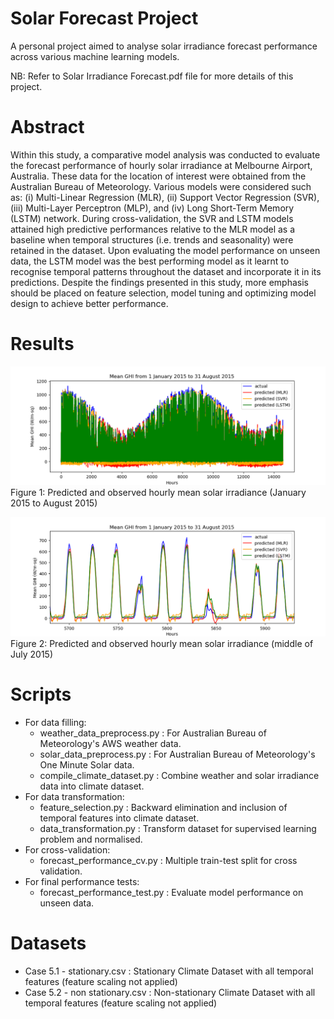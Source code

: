 # Solar Forecast Project
A personal project aimed to analyse solar irradiance forecast performance across various machine learning models.

NB: Refer to Solar Irradiance Forecast.pdf file for more details of this project.

# Abstract
Within this study, a comparative model analysis was conducted to evaluate the forecast performance of hourly solar irradiance at Melbourne Airport, Australia. These data for the location of interest were obtained from the Australian Bureau of Meteorology. Various models were considered such as: (i) Multi-Linear Regression (MLR), (ii) Support Vector Regression (SVR), (iii) Multi-Layer Perceptron (MLP), and (iv) Long Short-Term Memory (LSTM) network. During cross-validation, the SVR and LSTM models attained high predictive performances relative to the MLR model as a baseline when temporal structures (i.e. trends and seasonality) were retained in the dataset. Upon evaluating the model performance on unseen data, the LSTM model was the best performing model as it learnt to recognise temporal patterns throughout the dataset and incorporate it in its predictions. Despite the findings presented in this study, more emphasis should be placed on feature selection, model tuning and optimizing model design to achieve better performance.

# Results
![Figure 1](https://github.com/JasonLei726/solar_forecast_project/blob/master/fig%20-%20forecast%201.png)
Figure 1: Predicted and observed hourly mean solar irradiance (January 2015 to August 2015)

![Figure 2](https://github.com/JasonLei726/solar_forecast_project/blob/master/fig%20-%20forecast%202.png)
Figure 2: Predicted and observed hourly mean solar irradiance (middle of July 2015)

# Scripts
- For data filling:
  - weather_data_preprocess.py : For Australian Bureau of Meteorology's AWS weather data.
  - solar_data_preprocess.py : For Australian Bureau of Meteorology's One Minute Solar data.
  - compile_climate_dataset.py : Combine weather and solar irradiance data into climate dataset.
- For data transformation:
  - feature_selection.py : Backward elimination and inclusion of temporal features into climate dataset.
  - data_transformation.py : Transform dataset for supervised learning problem and normalised.
- For cross-validation:
  - forecast_performance_cv.py : Multiple train-test split for cross validation.
- For final performance tests:
  - forecast_performance_test.py : Evaluate model performance on unseen data.

# Datasets
- Case 5.1 - stationary.csv : Stationary Climate Dataset with all temporal features (feature scaling not applied)
- Case 5.2 - non stationary.csv : Non-stationary Climate Dataset with all temporal features (feature scaling not applied)
